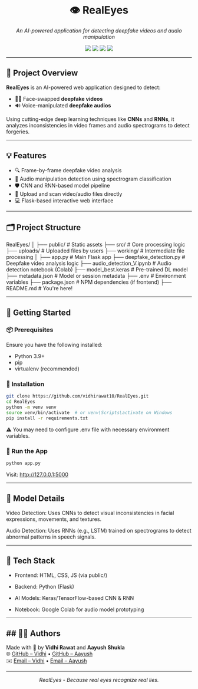 <h1 align="center">👁️ RealEyes</h1>
<p align="center">
  <em>An AI-powered application for detecting deepfake videos and audio manipulation</em>
</p>

<p align="center">
  <img src="https://img.shields.io/badge/Python-3.9-blue?style=for-the-badge" />
  <img src="https://img.shields.io/badge/TensorFlow-2.0-orange?style=for-the-badge" />
  <img src="https://img.shields.io/badge/Flask-WebApp-green?style=for-the-badge" />
  <img src="https://img.shields.io/badge/DeepLearning-CNN/RNN-purple?style=for-the-badge" />
</p>

---

## 📌 Project Overview

**RealEyes** is an AI-powered web application designed to detect:
- 🧑‍🎤 Face-swapped **deepfake videos**
- 🔊 Voice-manipulated **deepfake audios**

Using cutting-edge deep learning techniques like **CNNs** and **RNNs**, it analyzes inconsistencies in video frames and audio spectrograms to detect forgeries.

---

## 💡 Features

- 🔍 Frame-by-frame deepfake video analysis
- 🧠 Audio manipulation detection using spectrogram classification
- 🛡️ CNN and RNN-based model pipeline
- 📂 Upload and scan video/audio files directly
- 💻 Flask-based interactive web interface

---

## 🗂️ Project Structure

RealEyes/
│
├── public/ # Static assets
├── src/ # Core processing logic
├── uploads/ # Uploaded files by users
├── working/ # Intermediate file processing
│
├── app.py # Main Flask app
├── deepfake_detection.py # Deepfake video analysis logic
├── audio_detection_V.ipynb # Audio detection notebook (Colab)
├── model_best.keras # Pre-trained DL model
├── metadata.json # Model or session metadata
├── .env # Environment variables
├── package.json # NPM dependencies (if frontend)
├── README.md # You're here!


---

## 🚀 Getting Started

### 📦 Prerequisites

Ensure you have the following installed:

- Python 3.9+
- pip
- virtualenv (recommended)

### 🔧 Installation

```bash
git clone https://github.com/vidhirawat10/RealEyes.git
cd RealEyes
python -m venv venv
source venv/bin/activate  # or venv\Scripts\activate on Windows
pip install -r requirements.txt
```
⚠️ You may need to configure .env file with necessary environment variables.

### 🧪 Run the App

```bash
python app.py
```
Visit: http://127.0.0.1:5000

---

## 🧠 Model Details
Video Detection: Uses CNNs to detect visual inconsistencies in facial expressions, movements, and textures.

Audio Detection: Uses RNNs (e.g., LSTM) trained on spectrograms to detect abnormal patterns in speech signals.

---

## 🤖 Tech Stack
- Frontend: HTML, CSS, JS (via public/)

- Backend: Python (Flask)

- AI Models: Keras/TensorFlow-based CNN & RNN

- Notebook: Google Colab for audio model prototyping

---

## ## 🙋‍♀️ Authors

Made with 🔬 by **Vidhi Rawat** and **Aayush Shukla**  
🌐 [GitHub – Vidhi](https://github.com/vidhirawat10) • [GitHub – Aayush](https://github.com/AayushShukla1438)  
✉️ [Email – Vidhi](mailto:vidhirawat54@gmail.com) • [Email – Aayush](mailto:aayushshukla1438@gmail.com )

---

<p align="center"><i>RealEyes - Because real eyes recognize real lies.</i></p>


